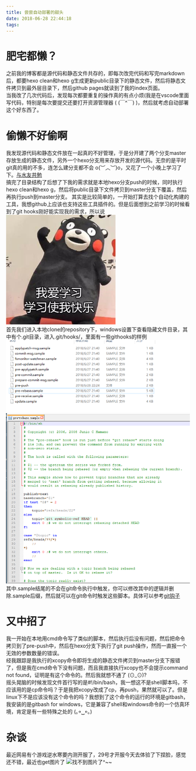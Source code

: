```yaml
---
title: 尝尝自动部署的甜头
date: 2018-06-28 22:44:18
tags:
---
```

# 肥宅都懒？
之前我的博客都是源代码和静态文件共存的，即每次改完代码和写完markdown后，都要hexo clean和hexo g生成更新public目录下的静态文件，然后将静态文件拷贝到最外层目录下，然后github pages就读到了我的index页面。<br>
当我改了几次代码后，发现每次都要重复的操作真的有点小烦(我是在vscode里面写代码，特别是每次要提交还要打开资源管理器  ( (￣^￣) )，然后就考虑自动部署这个好东西了。
# 偷懒不好偷啊
我发现源代码和静态文件放在一起真的不好管理，于是分开建了两个分支master存放生成的静态文件，另外一个hexo分支用来存放开发的源代码。无奈的是平时git真的用的不多，连怎么建分支都不会 o(︶︿︶)o，又花了一个小晚上学习了下。[与水友共勉](https://git-scm.com/book/zh/v2)<br>
搞完了目录结构了后想了下我的需求就是本地hexo分支push的时候，同时执行hexo clean和hexo g，然后将public目录下文件拷贝到master分支下覆盖，然后再执行push到master分支。
其实是比较简单的，一开始打算去找个自动化构建的工具，我想github上应该也支持这些工具插件的。但是后面想到之前学习的时候看到了git hooks刚好能实现我的需求，所以说<br>
![找不到图片了^~~](/deps/partial/imgs/article_link/blog-devops/study_happy.png "学习使我快乐")<br>
首先我们进入本地clone的repository下，windows设置下查看隐藏文件目录，其中有个.git目录，进入.git/hooks/，里面有一些githooks的样例<br>
![找不到图片了^~~](/deps/partial/imgs/article_link/blog-devops/githooks.png "githooks")<br>
![找不到图片了^~~](/deps/partial/imgs/article_link/blog-devops/githook_sample.png "githook_sample")<br>
其中.sample结尾的不会在git命令执行中触发，你可以修改其中的逻辑并删除.sample后缀，然后就可以在git命令时触发这些脚本。具体可以参考[git钩子](https://git-scm.com/book/zh/v2/%E8%87%AA%E5%AE%9A%E4%B9%89-Git-Git-%E9%92%A9%E5%AD%90)<br>
# 又中招了
我一开始在本地用cmd命令写了类似的脚本，然后执行后没有问题，然后把命令拷贝到了pre-push中，然后在hexo分支下执行了git push操作，然而一直报一个无效的参数数量的错误。<br>
经我跟踪是我执行的xcopy命令即将生成的静态文件拷贝到master分支下报错了，但是我在cmd命令下没有问题，而且我直接执行xcopy也不会提示command not found，证明是有这个命令的。然后我就想不通了 (⊙_⊙)?<br>
摇头晃脑的时候发现文件首行写的是#!/bin/bash，我一想这不是shell脚本吗，不应该用的是cp命令吗？于是我把xcopy改成了cp，再push，果然就可以了。但是linux下不是应该没有这个命令的吗？我想到了这个命令的运行的环境是gitbash，我安装的是gitbash for windows，它是兼容了shell和windows命令的一个仿真环境，肯定是有一些特殊之处的 (｡￫‿￩｡)<br>
# 杂谈
最近网易有个游戏逆水寒要内测开服了，29号才开服今天去体验了下捏脸，感觉还不错，最近也get图片了
![找不到图片了^~~](/deps/partial/imgs/article_link/blog-devops/nishuihan_nielian.png "这是我捏的哦")